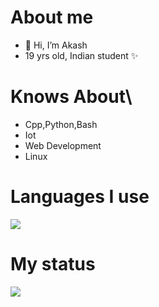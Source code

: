 # About me
- 👋 Hi, I’m Akash 
- 19 yrs old, Indian student ✨

# Knows About\

- Cpp,Python,Bash
- Iot 
- Web Development
- Linux


# Languages I use
<img src="https://github-readme-stats.vercel.app/api/top-langs?username=Akash23q2"/>

# My status
<img src="https://github-readme-streak-stats.herokuapp.com/?user=Akash23q2"/>


